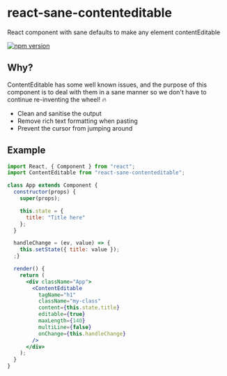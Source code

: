 # react-sane-contenteditable

React component with sane defaults to make any element contentEditable

[![npm version](https://badge.fury.io/js/react-sane-contenteditable.svg)](https://badge.fury.io/js/react-sane-contenteditable)

## Why?

ContentEditable has some well known issues, and the purpose of this component is to deal with them in a sane manner so we don't have to continue re-inventing the wheel! 🔥

* Clean and sanitise the output
* Remove rich text formatting when pasting
* Prevent the cursor from jumping around

## Example

```jsx
import React, { Component } from "react";
import ContentEditable from "react-sane-contenteditable";

class App extends Component {
  constructor(props) {
    super(props);

    this.state = {
      title: "Title here"
    };
  }

  handleChange = (ev, value) => {
    this.setState({ title: value });
  ;}

  render() {
    return (
      <div className="App">
        <ContentEditable
          tagName="h1"
          className="my-class"
          content={this.state.title}
          editable={true}
          maxLength={140}
          multiLine={false}
          onChange={this.handleChange}
        />
      </div>
    );
  }
}
```
